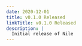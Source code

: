 ```yaml
---
date: 2020-12-01
title: v0.1.0 Released
linkTitle: v0.1.0 Released
description: |
  Initial release of Nile
---
```

